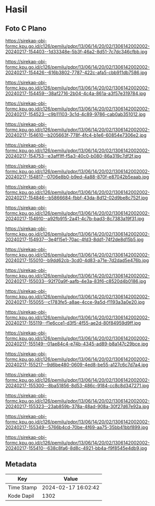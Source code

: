 # Hasil

## Foto C Plano

https://sirekap-obj-formc.kpu.go.id/c126/pemilu/pdpr/13/06/14/20/02/1306142002002-20240217-154403--1d33348e-5b3f-46a2-8d51-7c7dc346cfbb.jpg

https://sirekap-obj-formc.kpu.go.id/c126/pemilu/pdpr/13/06/14/20/02/1306142002002-20240217-154426--616b3802-7787-422c-afa5-cbb911db7586.jpg

https://sirekap-obj-formc.kpu.go.id/c126/pemilu/pdpr/13/06/14/20/02/1306142002002-20240217-154459--38af2716-2b04-4c4a-861a-a3f57e319784.jpg

https://sirekap-obj-formc.kpu.go.id/c126/pemilu/pdpr/13/06/14/20/02/1306142002002-20240217-154523--c9b11103-3c1d-4c89-9786-cab0ab351012.jpg

https://sirekap-obj-formc.kpu.go.id/c126/pemilu/pdpr/13/06/14/20/02/1306142002002-20240217-154610--b205663f-778f-4fc4-b1e6-60854e7306e2.jpg

https://sirekap-obj-formc.kpu.go.id/c126/pemilu/pdpr/13/06/14/20/02/1306142002002-20240217-154753--e3aff1ff-f5a3-40c0-b080-86a319c7df2f.jpg

https://sirekap-obj-formc.kpu.go.id/c126/pemilu/pdpr/13/06/14/20/02/1306142002002-20240217-154817--0706e8b0-b9ed-4a88-870f-e87042b5eaab.jpg

https://sirekap-obj-formc.kpu.go.id/c126/pemilu/pdpr/13/06/14/20/02/1306142002002-20240217-154846--b5866684-fbbf-43da-8d12-02d9be8c752f.jpg

https://sirekap-obj-formc.kpu.go.id/c126/pemilu/pdpr/13/06/14/20/02/1306142002002-20240217-154910--a92fb915-2a41-4c7b-bad3-8c7383a19f31.jpg

https://sirekap-obj-formc.kpu.go.id/c126/pemilu/pdpr/13/06/14/20/02/1306142002002-20240217-154937--3e4f15e1-70ac-4fd3-8dd1-74f2de8d15b5.jpg

https://sirekap-obj-formc.kpu.go.id/c126/pemilu/pdpr/13/06/14/20/02/1306142002002-20240217-155010--b9dd62cb-3cd0-4d83-a71e-7d2dad5e476b.jpg

https://sirekap-obj-formc.kpu.go.id/c126/pemilu/pdpr/13/06/14/20/02/1306142002002-20240217-155033--92f70a9f-aafb-4e3a-83f6-c8520d4b0186.jpg

https://sirekap-obj-formc.kpu.go.id/c126/pemilu/pdpr/13/06/14/20/02/1306142002002-20240217-155055--c1783fe5-a8ae-4cce-9a5d-f1193a3a0e20.jpg

https://sirekap-obj-formc.kpu.go.id/c126/pemilu/pdpr/13/06/14/20/02/1306142002002-20240217-155119--f1e6cce1-d3f5-4f55-ae2d-80f84959d9ff.jpg

https://sirekap-obj-formc.kpu.go.id/c126/pemilu/pdpr/13/06/14/20/02/1306142002002-20240217-155149--01ae84c4-e74b-4345-ad89-b8a147c29bce.jpg

https://sirekap-obj-formc.kpu.go.id/c126/pemilu/pdpr/13/06/14/20/02/1306142002002-20240217-155217--9d6be480-0609-4ed8-be55-a127c6c7d7a4.jpg

https://sirekap-obj-formc.kpu.go.id/c126/pemilu/pdpr/13/06/14/20/02/1306142002002-20240217-155300--8ba51856-8d53-486c-9184-cc8c8d347271.jpg

https://sirekap-obj-formc.kpu.go.id/c126/pemilu/pdpr/13/06/14/20/02/1306142002002-20240217-155323--23ab859b-378a-48ad-908a-30f27d67e92a.jpg

https://sirekap-obj-formc.kpu.go.id/c126/pemilu/pdpr/13/06/14/20/02/1306142002002-20240217-155349--5766b4cd-70be-4f69-aa75-35bb41bbf899.jpg

https://sirekap-obj-formc.kpu.go.id/c126/pemilu/pdpr/13/06/14/20/02/1306142002002-20240217-155410--638c8fa6-8d8c-4921-bb4a-f9f8545e4db9.jpg


## Metadata

| Key        | Value               |
| ---------- | ------------------- |
| Time Stamp | 2024-02-17 16:02:42 |
| Kode Dapil | 1302                |



